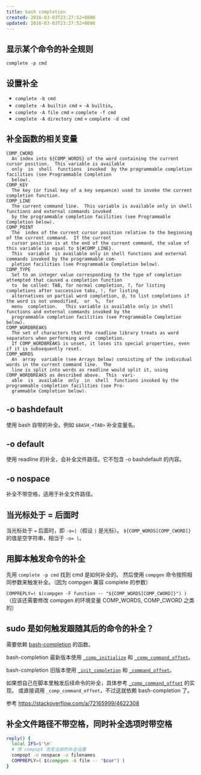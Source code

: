 ```yaml
---
title: bash completion
created: 2016-03-03T23:27:52+0800
updated: 2016-03-03T23:27:52+0800
---
```



## 显示某个命令的补全规则

`complete -p cmd`

## 设置补全

- `complete -b cmd`
- `complete -A builtin cmd` = `-A builtin`。
- `complete -A file cmd` = `complete -f cmd`
- `complete -A directory cmd` = `complete -d cmd`

## 补全函数的相关变量

```
COMP_CWORD
  An index into ${COMP_WORDS} of the word containing the current cursor position.  This variable is available
  only  in  shell  functions  invoked  by the programmable completion facilities (see Programmable Completion
  below).
COMP_KEY
  The key (or final key of a key sequence) used to invoke the current completion function.
COMP_LINE
  The current command line.  This variable is available only in shell functions and external commands invoked
  by the programmable completion facilities (see Programmable Completion below).
COMP_POINT
  The  index of the current cursor position relative to the beginning of the current command.  If the current
  cursor position is at the end of the current command, the value of this variable is equal to ${#COMP_LINE}.
  This  variable  is available only in shell functions and external commands invoked by the programmable com-
  pletion facilities (see Programmable Completion below).
COMP_TYPE
  Set to an integer value corresponding to the type of completion attempted that caused a completion function
  to  be called: TAB, for normal completion, ?, for listing completions after successive tabs, !, for listing
  alternatives on partial word completion, @, to list completions if the word is not unmodified,  or  %,  for
  menu  completion.   This variable is available only in shell functions and external commands invoked by the
  programmable completion facilities (see Programmable Completion below).
COMP_WORDBREAKS
  The set of characters that the readline library treats as word separators when performing word  completion.
  If COMP_WORDBREAKS is unset, it loses its special properties, even if it is subsequently reset.
COMP_WORDS
  An  array  variable (see Arrays below) consisting of the individual words in the current command line.  The
  line is split into words as readline would split it, using COMP_WORDBREAKS as described above.  This  vari-
  able  is  available  only  in  shell  functions invoked by the programmable completion facilities (see Pro-
  grammable Completion below).
```

## -o bashdefault

使用 bash 自带的补全。例如 `$BASH_<TAB>` 补全变量名。

## -o default

使用 readline 的补全，会补全文件路径。它不包含 -o bashdefault 的内容。

## -o nospace

补全不带空格，适用于补全文件路径。

## 当光标处于 = 后面时

当光标处于 `=` 后面时，即 `-o=|`（假设 `|` 是光标）。
`${COMP_WORDS[COMP_CWORD]}` 的值是空字符串，相当于 `-o= |`。

## 用脚本触发命令的补全

先用 `complete -p cmd` 找到 cmd 是如何补全的。
然后使用 `compgen` 命令按照相同参数来触发补全。（因为 compgen 兼容 complete 的参数）

`COMPREPLY=( $(compgen -F function -- "${COMP_WORDS[COMP_CWORD]}") )`
（应该还需要修改 compgen 的环境变量 COMP_WORDS, COMP_CWORD 之类的）

## sudo 是如何触发跟随其后的命令的补全？

需要依赖 [bash-completion](https://github.com/scop/bash-completion) 的函数。

bash-completion 最新版本使用 [`_comp_initialize`](https://github.com/scop/bash-completion/blob/5927d5733be672268ae15e78fd3b1a5d91cfbc2d/completions/sudo#L6) 和 [`_comp_command_offset`](https://github.com/scop/bash-completion/blob/5927d5733be672268ae15e78fd3b1a5d91cfbc2d/bash_completion#LL2280)。

bash-completion 旧版本使用 [`_init_completion`](https://github.com/scop/bash-completion/blob/6f1bbda3c66814befa8025d49363b4070ef20008/completions/sudo#L6) 和 [`_command_offset`](https://github.com/scop/bash-completion/blob/6f1bbda3c66814befa8025d49363b4070ef20008/bash_completion#L2123)。

如果想自己在脚本里触发后续命令的补全，具体参考 [`_comp_command_offset`](https://github.com/scop/bash-completion/blob/5927d5733be672268ae15e78fd3b1a5d91cfbc2d/bash_completion#LL2280) 的实现。
或直接调用 `_comp_command_offset`，不过这就依赖 bash-completion 了。

参考 https://stackoverflow.com/a/72165999/4622308

## 补全文件路径不带空格，同时补全选项时带空格

```sh
reply() {
  local IFS=$'\n'
  # 用 compopt 改变当前的补全设置
  compopt -o nospace -o filenames
  COMPREPLY=( $(compgen -A file -- "$cur") )
}
```
